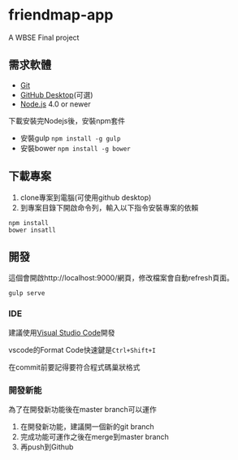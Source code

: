 # friendmap-app
A WBSE Final project

## 需求軟體
- [Git](https://git-scm.com/)
- [GitHub Desktop](https://desktop.github.com/)(可選)
- [Node.js](https://nodejs.org/en/) 4.0 or newer

下載安裝完Nodejs後，安裝npm套件
- 安裝gulp `npm install -g gulp`
- 安裝bower `npm install -g bower`

## 下載專案
1. clone專案到電腦(可使用github desktop)
2. 到專案目錄下開啟命令列，輸入以下指令安裝專案的依賴
```
npm install
bower insatll
```

## 開發
這個會開啟http://localhost:9000/網頁，修改檔案會自動refresh頁面。
```
gulp serve
```
### IDE
建議使用[Visual Studio Code](https://www.visualstudio.com/en-us/products/code-vs.aspx)開發

vscode的Format Code快速鍵是`Ctrl+Shift+I`

在commit前要記得要符合程式碼巢狀格式

### 開發新能
為了在開發新功能後在master branch可以運作

1. 在開發新功能，建議開一個新的git branch
2. 完成功能可運作之後在merge到master branch
3. 再push到Github
